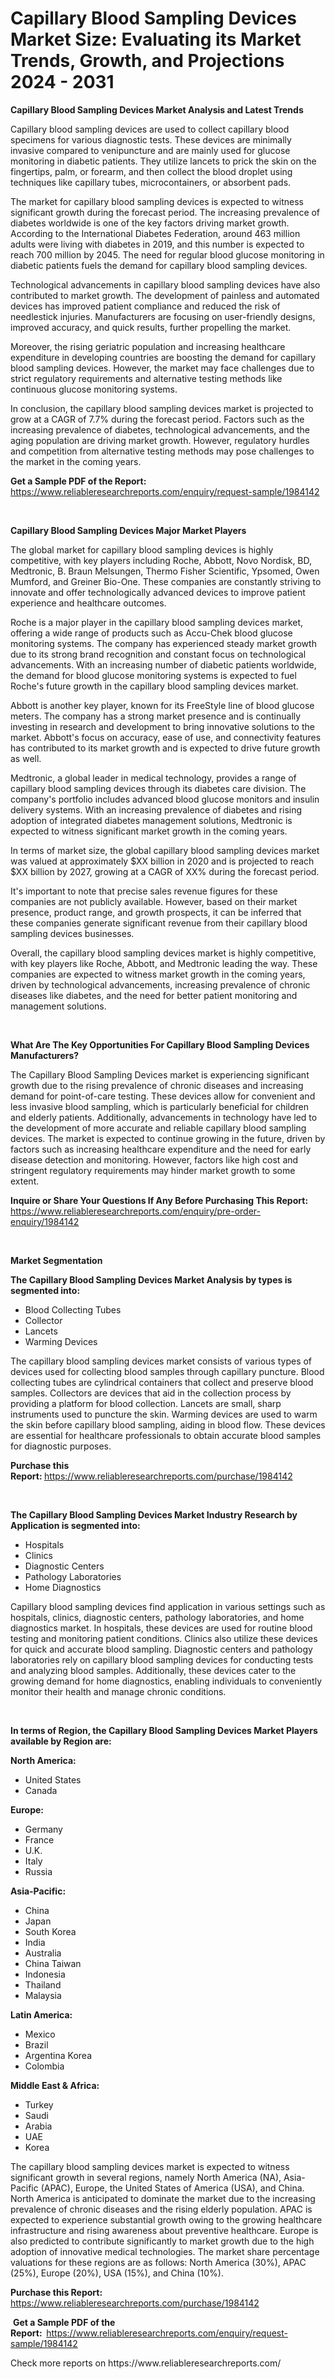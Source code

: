 <p><h1>Capillary Blood Sampling Devices Market Size: Evaluating its Market Trends, Growth, and Projections 2024 - 2031</h1></p><p><strong>Capillary Blood Sampling Devices Market Analysis and Latest Trends</strong></p>
<p><p>Capillary blood sampling devices are used to collect capillary blood specimens for various diagnostic tests. These devices are minimally invasive compared to venipuncture and are mainly used for glucose monitoring in diabetic patients. They utilize lancets to prick the skin on the fingertips, palm, or forearm, and then collect the blood droplet using techniques like capillary tubes, microcontainers, or absorbent pads.</p><p>The market for capillary blood sampling devices is expected to witness significant growth during the forecast period. The increasing prevalence of diabetes worldwide is one of the key factors driving market growth. According to the International Diabetes Federation, around 463 million adults were living with diabetes in 2019, and this number is expected to reach 700 million by 2045. The need for regular blood glucose monitoring in diabetic patients fuels the demand for capillary blood sampling devices.</p><p>Technological advancements in capillary blood sampling devices have also contributed to market growth. The development of painless and automated devices has improved patient compliance and reduced the risk of needlestick injuries. Manufacturers are focusing on user-friendly designs, improved accuracy, and quick results, further propelling the market.</p><p>Moreover, the rising geriatric population and increasing healthcare expenditure in developing countries are boosting the demand for capillary blood sampling devices. However, the market may face challenges due to strict regulatory requirements and alternative testing methods like continuous glucose monitoring systems.</p><p>In conclusion, the capillary blood sampling devices market is projected to grow at a CAGR of 7.7% during the forecast period. Factors such as the increasing prevalence of diabetes, technological advancements, and the aging population are driving market growth. However, regulatory hurdles and competition from alternative testing methods may pose challenges to the market in the coming years.</p></p>
<p><strong>Get a Sample PDF of the Report:&nbsp;</strong> <a href="https://www.reliableresearchreports.com/enquiry/request-sample/1984142">https://www.reliableresearchreports.com/enquiry/request-sample/1984142</a></p>
<p>&nbsp;</p>
<p><strong>Capillary Blood Sampling Devices Major Market Players</strong></p>
<p><p>The global market for capillary blood sampling devices is highly competitive, with key players including Roche, Abbott, Novo Nordisk, BD, Medtronic, B. Braun Melsungen, Thermo Fisher Scientific, Ypsomed, Owen Mumford, and Greiner Bio-One. These companies are constantly striving to innovate and offer technologically advanced devices to improve patient experience and healthcare outcomes.</p><p>Roche is a major player in the capillary blood sampling devices market, offering a wide range of products such as Accu-Chek blood glucose monitoring systems. The company has experienced steady market growth due to its strong brand recognition and constant focus on technological advancements. With an increasing number of diabetic patients worldwide, the demand for blood glucose monitoring systems is expected to fuel Roche's future growth in the capillary blood sampling devices market.</p><p>Abbott is another key player, known for its FreeStyle line of blood glucose meters. The company has a strong market presence and is continually investing in research and development to bring innovative solutions to the market. Abbott's focus on accuracy, ease of use, and connectivity features has contributed to its market growth and is expected to drive future growth as well.</p><p>Medtronic, a global leader in medical technology, provides a range of capillary blood sampling devices through its diabetes care division. The company's portfolio includes advanced blood glucose monitors and insulin delivery systems. With an increasing prevalence of diabetes and rising adoption of integrated diabetes management solutions, Medtronic is expected to witness significant market growth in the coming years.</p><p>In terms of market size, the global capillary blood sampling devices market was valued at approximately $XX billion in 2020 and is projected to reach $XX billion by 2027, growing at a CAGR of XX% during the forecast period.</p><p>It's important to note that precise sales revenue figures for these companies are not publicly available. However, based on their market presence, product range, and growth prospects, it can be inferred that these companies generate significant revenue from their capillary blood sampling devices businesses.</p><p>Overall, the capillary blood sampling devices market is highly competitive, with key players like Roche, Abbott, and Medtronic leading the way. These companies are expected to witness market growth in the coming years, driven by technological advancements, increasing prevalence of chronic diseases like diabetes, and the need for better patient monitoring and management solutions.</p></p>
<p>&nbsp;</p>
<p><strong>What Are The Key Opportunities For Capillary Blood Sampling Devices Manufacturers?</strong></p>
<p><p>The Capillary Blood Sampling Devices market is experiencing significant growth due to the rising prevalence of chronic diseases and increasing demand for point-of-care testing. These devices allow for convenient and less invasive blood sampling, which is particularly beneficial for children and elderly patients. Additionally, advancements in technology have led to the development of more accurate and reliable capillary blood sampling devices. The market is expected to continue growing in the future, driven by factors such as increasing healthcare expenditure and the need for early disease detection and monitoring. However, factors like high cost and stringent regulatory requirements may hinder market growth to some extent.</p></p>
<p><strong>Inquire or Share Your Questions If Any Before Purchasing This Report:</strong> <a href="https://www.reliableresearchreports.com/enquiry/pre-order-enquiry/1984142">https://www.reliableresearchreports.com/enquiry/pre-order-enquiry/1984142</a></p>
<p>&nbsp;</p>
<p><strong>Market Segmentation</strong></p>
<p><strong>The Capillary Blood Sampling Devices Market Analysis by types is segmented into:</strong></p>
<p><ul><li>Blood Collecting Tubes</li><li>Collector</li><li>Lancets</li><li>Warming Devices</li></ul></p>
<p><p>The capillary blood sampling devices market consists of various types of devices used for collecting blood samples through capillary puncture. Blood collecting tubes are cylindrical containers that collect and preserve blood samples. Collectors are devices that aid in the collection process by providing a platform for blood collection. Lancets are small, sharp instruments used to puncture the skin. Warming devices are used to warm the skin before capillary blood sampling, aiding in blood flow. These devices are essential for healthcare professionals to obtain accurate blood samples for diagnostic purposes.</p></p>
<p><strong>Purchase this Report:&nbsp;</strong><a href="https://www.reliableresearchreports.com/purchase/1984142">https://www.reliableresearchreports.com/purchase/1984142</a></p>
<p>&nbsp;</p>
<p><strong>The Capillary Blood Sampling Devices Market Industry Research by Application is segmented into:</strong></p>
<p><ul><li>Hospitals</li><li>Clinics</li><li>Diagnostic Centers</li><li>Pathology Laboratories</li><li>Home Diagnostics</li></ul></p>
<p><p>Capillary blood sampling devices find application in various settings such as hospitals, clinics, diagnostic centers, pathology laboratories, and home diagnostics market. In hospitals, these devices are used for routine blood testing and monitoring patient conditions. Clinics also utilize these devices for quick and accurate blood sampling. Diagnostic centers and pathology laboratories rely on capillary blood sampling devices for conducting tests and analyzing blood samples. Additionally, these devices cater to the growing demand for home diagnostics, enabling individuals to conveniently monitor their health and manage chronic conditions.</p></p>
<p>&nbsp;</p>
<p><strong>In terms of Region, the Capillary Blood Sampling Devices Market Players available by Region are:</strong></p>
<p>
    <p> <strong> North America: </strong>
        <ul>
            <li>United States</li>
            <li>Canada</li>
        </ul>
        </p> 
    <p> <strong> Europe: </strong>
        <ul>
            <li>Germany</li>
            <li>France</li>
            <li>U.K.</li>
            <li>Italy</li>
            <li>Russia</li>
        </ul>
        </p> 
    <p> <strong> Asia-Pacific: </strong>
        <ul>
            <li>China</li>
            <li>Japan</li>
            <li>South Korea</li>
            <li>India</li>
            <li>Australia</li>
            <li>China Taiwan</li>
            <li>Indonesia</li>
            <li>Thailand</li>
            <li>Malaysia</li>
        </ul>
        </p> 
    <p> <strong> Latin America: </strong>
        <ul>
            <li>Mexico</li>
            <li>Brazil</li>
            <li>Argentina Korea</li>
            <li>Colombia</li>
        </ul>
        </p> 
    <p> <strong> Middle East & Africa: </strong>
        <ul>
            <li>Turkey</li>
            <li>Saudi</li>
            <li>Arabia</li>
            <li>UAE</li>
            <li>Korea</li>
        </ul>
    </p>
    </p>
<p><p>The capillary blood sampling devices market is expected to witness significant growth in several regions, namely North America (NA), Asia-Pacific (APAC), Europe, the United States of America (USA), and China. North America is anticipated to dominate the market due to the increasing prevalence of chronic diseases and the rising elderly population. APAC is expected to experience substantial growth owing to the growing healthcare infrastructure and rising awareness about preventive healthcare. Europe is also predicted to contribute significantly to market growth due to the high adoption of innovative medical technologies. The market share percentage valuations for these regions are as follows: North America (30%), APAC (25%), Europe (20%), USA (15%), and China (10%).</p></p>
<p><strong>Purchase this Report: </strong><a href="https://www.reliableresearchreports.com/purchase/1984142">https://www.reliableresearchreports.com/purchase/1984142</a></p>
<p>&nbsp;<strong>Get a Sample PDF of the Report:&nbsp;&nbsp;</strong><a href="https://www.reliableresearchreports.com/enquiry/request-sample/1984142">https://www.reliableresearchreports.com/enquiry/request-sample/1984142</a></p>
<p><strong></strong></p>
<p>Check more reports on https://www.reliableresearchreports.com/</p>